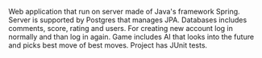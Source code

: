 Web application that run on server made of Java's framework Spring. Server is supported by Postgres that manages JPA. Databases includes comments, score, rating and users. For creating new account log in normally and than log in again. Game includes AI that looks into the future and picks best move of best moves. Project has JUnit tests.
